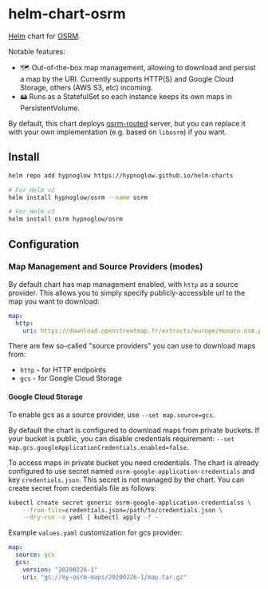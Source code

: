 # helm-chart-osrm

[Helm](https://helm.sh/) chart for [OSRM](https://github.com/Project-OSRM/osrm-backend).

Notable features:

- 🗺 Out-of-the-box map management, allowing to download and persist a map by the URI. Currently supports HTTP(S) and Google Cloud Storage,
others (AWS S3, etc) incoming.
- 🖴 Runs as a StatefulSet so each instance keeps its own maps in PersistentVolume.

By default, this chart deploys [osrm-routed](http://project-osrm.org/docs/v5.22.0/api/) server, but you can replace
it with your own implementation (e.g. based on `libosrm`) if you want. 

## Install

```bash
helm repo add hypnoglow https://hypnoglow.github.io/helm-charts

# For Helm v2
helm install hypnoglow/osrm --name osrm

# For Helm v3
helm install osrm hypnoglow/osrm
```

## Configuration

### Map Management and Source Providers (modes)

By default chart has map management enabled, with `http` as a source provider. This allows you to simply specify
publicly-accessible url to the map you want to download:

```yaml
map:
  http:
    uri: https://download.openstreetmap.fr/extracts/europe/monaco.osm.pbf
```

There are few so-called "source providers" you can use to download maps from:

- `http` - for HTTP endpoints 
- `gcs` - for Google Cloud Storage

#### Google Cloud Storage

To enable gcs as a source provider, use `--set map.source=gcs`.

By default the chart is configured to download maps from private buckets. If your bucket is public, you can disable
credentials requirement: `--set map.gcs.googleApplicationCredentials.enabled=false`.

To access maps in private bucket you need credentials. The chart is already configured to use secret named `osrm-google-application-credentials`
and key `credentials.json`. This secret is not managed by the chart. You can create secret from credentials file as follows:

```bash
kubectl create secret generic osrm-google-application-credentialss \
    --from-file=credentials.json=/path/to/credentials.json \
    --dry-run -o yaml | kubectl apply -f -
```

Example `values.yaml` customization for gcs provider:

```yaml
map:
  source: gcs
  gcs:
    version: "20200226-1"
    uri: "gs://my-osrm-maps/20200226-1/map.tar.gz"
```
